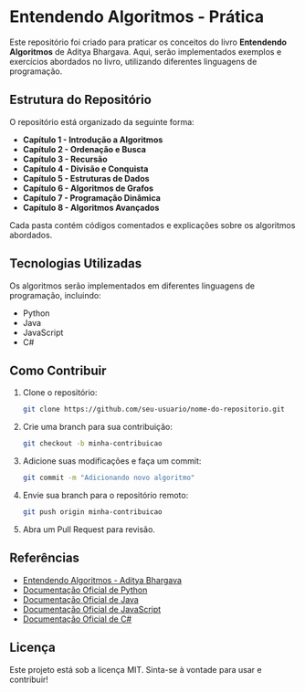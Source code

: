 # Entendendo Algoritmos - Prática

Este repositório foi criado para praticar os conceitos do livro **Entendendo Algoritmos** de Aditya Bhargava. Aqui, serão implementados exemplos e exercícios abordados no livro, utilizando diferentes linguagens de programação.

## Estrutura do Repositório

O repositório está organizado da seguinte forma:

- **Capítulo 1 - Introdução a Algoritmos**
- **Capítulo 2 - Ordenação e Busca**
- **Capítulo 3 - Recursão**
- **Capítulo 4 - Divisão e Conquista**
- **Capítulo 5 - Estruturas de Dados**
- **Capítulo 6 - Algoritmos de Grafos**
- **Capítulo 7 - Programação Dinâmica**
- **Capítulo 8 - Algoritmos Avançados**

Cada pasta contém códigos comentados e explicações sobre os algoritmos abordados.

## Tecnologias Utilizadas

Os algoritmos serão implementados em diferentes linguagens de programação, incluindo:

- Python
- Java
- JavaScript
- C#

## Como Contribuir

1. Clone o repositório:
   ```bash
   git clone https://github.com/seu-usuario/nome-do-repositorio.git
   ```
2. Crie uma branch para sua contribuição:
   ```bash
   git checkout -b minha-contribuicao
   ```
3. Adicione suas modificações e faça um commit:
   ```bash
   git commit -m "Adicionando novo algoritmo"
   ```
4. Envie sua branch para o repositório remoto:
   ```bash
   git push origin minha-contribuicao
   ```
5. Abra um Pull Request para revisão.

## Referências

- [Entendendo Algoritmos - Aditya Bhargava](https://www.novatec.com.br/livros/entendendo-algoritmos/)
- [Documentação Oficial de Python](https://docs.python.org/3/)
- [Documentação Oficial de Java](https://docs.oracle.com/en/java/)
- [Documentação Oficial de JavaScript](https://developer.mozilla.org/pt-BR/docs/Web/JavaScript)
- [Documentação Oficial de C#](https://learn.microsoft.com/pt-br/dotnet/csharp/)

## Licença

Este projeto está sob a licença MIT. Sinta-se à vontade para usar e contribuir!

